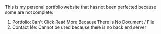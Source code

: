 This is my personal portfolio website that has not been perfected because some are not complete:

1. Portfolio: Can't Click Read More Because There is No Document / File
2. Contact Me: Cannot be used because there is no back end server
